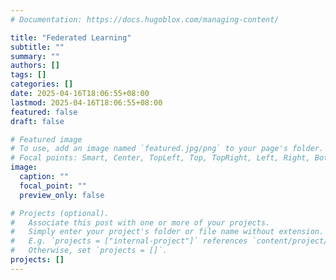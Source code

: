 ```yaml
---
# Documentation: https://docs.hugoblox.com/managing-content/

title: "Federated Learning"
subtitle: ""
summary: ""
authors: []
tags: []
categories: []
date: 2025-04-16T18:06:55+08:00
lastmod: 2025-04-16T18:06:55+08:00
featured: false
draft: false

# Featured image
# To use, add an image named `featured.jpg/png` to your page's folder.
# Focal points: Smart, Center, TopLeft, Top, TopRight, Left, Right, BottomLeft, Bottom, BottomRight.
image:
  caption: ""
  focal_point: ""
  preview_only: false

# Projects (optional).
#   Associate this post with one or more of your projects.
#   Simply enter your project's folder or file name without extension.
#   E.g. `projects = ["internal-project"]` references `content/project/deep-learning/index.md`.
#   Otherwise, set `projects = []`.
projects: []
---
```

